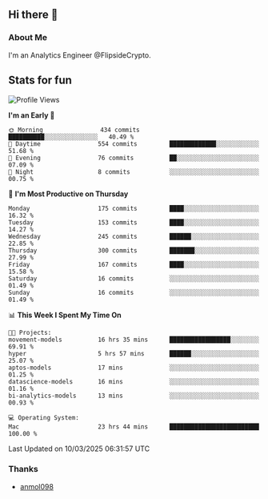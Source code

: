 ## Hi there 👋

### About Me

I'm an Analytics Engineer @FlipsideCrypto.
  
## Stats for fun


<!--START_SECTION:waka-->
![Profile Views](http://img.shields.io/badge/Profile%20Views-2-blue)

**I'm an Early 🐤** 

```text
🌞 Morning                434 commits         ██████████░░░░░░░░░░░░░░░   40.49 % 
🌆 Daytime                554 commits         █████████████░░░░░░░░░░░░   51.68 % 
🌃 Evening                76 commits          ██░░░░░░░░░░░░░░░░░░░░░░░   07.09 % 
🌙 Night                  8 commits           ░░░░░░░░░░░░░░░░░░░░░░░░░   00.75 % 
```
📅 **I'm Most Productive on Thursday** 

```text
Monday                   175 commits         ████░░░░░░░░░░░░░░░░░░░░░   16.32 % 
Tuesday                  153 commits         ████░░░░░░░░░░░░░░░░░░░░░   14.27 % 
Wednesday                245 commits         ██████░░░░░░░░░░░░░░░░░░░   22.85 % 
Thursday                 300 commits         ███████░░░░░░░░░░░░░░░░░░   27.99 % 
Friday                   167 commits         ████░░░░░░░░░░░░░░░░░░░░░   15.58 % 
Saturday                 16 commits          ░░░░░░░░░░░░░░░░░░░░░░░░░   01.49 % 
Sunday                   16 commits          ░░░░░░░░░░░░░░░░░░░░░░░░░   01.49 % 
```


📊 **This Week I Spent My Time On** 

```text
🐱‍💻 Projects: 
movement-models          16 hrs 35 mins      █████████████████░░░░░░░░   69.91 % 
hyper                    5 hrs 57 mins       ██████░░░░░░░░░░░░░░░░░░░   25.07 % 
aptos-models             17 mins             ░░░░░░░░░░░░░░░░░░░░░░░░░   01.25 % 
datascience-models       16 mins             ░░░░░░░░░░░░░░░░░░░░░░░░░   01.16 % 
bi-analytics-models      13 mins             ░░░░░░░░░░░░░░░░░░░░░░░░░   00.93 % 

💻 Operating System: 
Mac                      23 hrs 44 mins      █████████████████████████   100.00 % 
```


 Last Updated on 10/03/2025 06:31:57 UTC
<!--END_SECTION:waka-->

### Thanks
 - [anmol098](https://github.com/anmol098/waka-readme-stats/)
  
